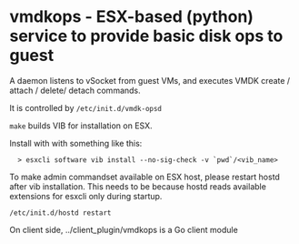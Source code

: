 # vmdkops - ESX-based (python) service to provide basic disk ops to guest

A daemon listens to vSocket from guest  VMs, and executes VMDK create / attach /
delete/ detach commands.

It is controlled by `/etc/init.d/vmdk-opsd`

`make` builds VIB for installation on ESX.

Install with with something like this:
```
  > esxcli software vib install --no-sig-check -v `pwd`/<vib_name>
```

To make admin commandset available on ESX host, please restart hostd after vib installation.
This needs to be because hostd reads available extensions for esxcli only during startup.
```
/etc/init.d/hostd restart
```
On client side, ../client_plugin/vmdkops is a Go client module

